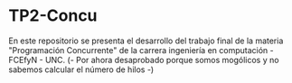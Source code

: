 # TP2-Concu

En este repositorio se presenta el desarrollo del trabajo final de la materia "Programación Concurrente" de la carrera ingeniería en computación - FCEfyN - UNC.
(- Por ahora desaprobado porque somos mogólicos y no sabemos calcular el número de hilos -)
